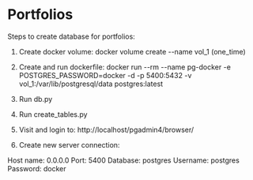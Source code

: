 # Portfolios
Steps to create database for portfolios:

1. Create docker volume: docker volume create --name vol_1    (one_time)
2. Create and run dockerfile: docker run --rm --name pg-docker -e POSTGRES_PASSWORD=docker -d -p 5400:5432 -v vol_1:/var/lib/postgresql/data postgres:latest

3. Run db.py 
4. Run create_tables.py
5. Visit and login to: http://localhost/pgadmin4/browser/
6. Create new server connection: 

Host name: 0.0.0.0
Port: 5400
Database: postgres
Username: postgres
Password: docker